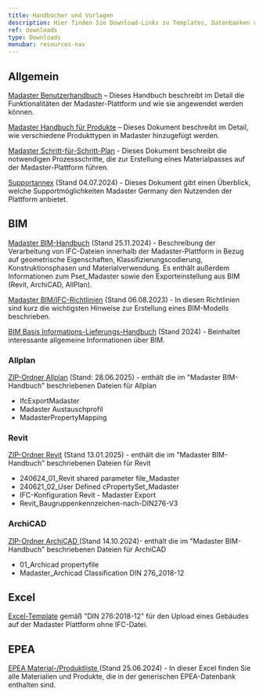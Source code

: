 ```yaml
---
title: Handbücher und Vorlagen
description: Hier finden Sie Download-Links zu Templates, Datenbanken und ausführlichen Anleitungen
ref: downloads
type: Downloads
menubar: resources-nav
---
```


## Allgemein
<a href="/files/de/Madaster - Benutzerhandbuch.pdf" target="_blank">Madaster Benutzerhandbuch</a> – Dieses Handbuch beschreibt im Detail die Funktionalitäten der Madaster-Plattform und wie sie angewendet werden können.

<a href="/files/de/Madaster - Produkte hinzufügen.pdf" target="_blank">Madaster Handbuch für Produkte</a> – Dieses Dokument beschreibt im Detail, wie verschiedene Produkttypen in Madaster hinzugefügt werden.

<a href="/files/de/Madaster - Ablaufplan Material Passport.pdf" target="_blank">Madaster Schritt-für-Schritt-Plan</a> - Dieses Dokument beschreibt die notwendigen Prozessschritte, die zur Erstellung eines Materialpasses auf der Madaster-Plattform führen.

<a href="/files/de/madaster GER_Supportannex_Juli 2024.pdf" target="_blank">Supportannex</a> (Stand 04.07.2024) - Dieses Dokument gibt einen Überblick, welche Supportmöglichkeiten Madaster Germany den Nutzenden der Plattform anbietet.

## BIM

<a href="/files/de/madaster GER_BIM Anleitung.pdf" target="_blank">Madaster BIM-Handbuch</a> (Stand 25.11.2024) - Beschreibung der Verarbeitung von IFC-Dateien innerhalb der Madaster-Plattform in Bezug auf geometrische Eigenschaften, Klassifizierungscodierung, Konstruktionsphasen und Materialverwendung. Es enthält außerdem Informationen zum Pset_Madaster sowie den Exporteinstellung aus BIM (Revit, ArchiCAD, AllPlan).

<a href="/files/de/Madaster BIM IFC Richtlinien_August 2023.pdf" target="_blank">Madaster BIM/IFC-Richtlinien</a> (Stand 06.08.2023) - In diesen Richtlinien sind kurz die wichtigsten Hinweise zur Erstellung eines BIM-Modells beschrieben.

<a href="/files/de/BIM Basis Informations-Lieferungs-Handbuch_2024.pdf" target="_blank">BIM Basis Informations-Lieferungs-Handbuch</a> (Stand 2024) - Beinhaltet interessante allgemeine Informationen über BIM.

### Allplan
<a href="/files/de/2025-06-28 madaster GER_Allplan.zip" target="_blank">ZIP-Ordner Allplan</a> (Stand: 28.06.2025) - enthält die im "Madaster BIM-Handbuch" beschriebenen Dateien für Allplan 
* IfcExportMadaster
* Madaster Austauschprofil
* MadasterPropertyMapping

### Revit
<a href="/files/de/2025-01-13 madaster GER_Revit.zip" target="_blank">ZIP-Ordner Revit</a> (Stand 13.01.2025) - enthält die im "Madaster BIM-Handbuch" beschriebenen Dateien für Revit
* 240624_01_Revit shared parameter file_Madaster
* 240621_02_User Defined cPropertySet_Madaster
* IFC-Konfiguration Revit - Madaster Export
* Revit_Baugruppenkennzeichen-nach-DIN276-V3

### ArchiCAD
<a href="/files/de/2024-10-14 madaster GER_ArchiCAD.zip" target="_blank">ZIP-Ordner ArchiCAD </a> (Stand 14.10.2024)- enthält die im "Madaster BIM-Handbuch" beschriebenen Dateien für ArchiCAD
* 01_Archicad propertyfile
* Madaster_Archicad Classification DIN 276_2018-12

## Excel

<a href="https://platform.madaster.com/api/buildingfile/downloadexceltemplate/cd373c62-3c53-4bd0-bedb-0e77bd36d60a/de/de" target="_blank">Excel-Template</a> gemäß "DIN 276:2018-12" für den Upload eines Gebäudes auf der Madaster Plattform ohne IFC-Datei.

## EPEA

<a href="/files/de/Epea_Generic.xlsx" target="_blank">EPEA Material-/Produktliste </a> (Stand 25.06.2024) - In dieser Excel finden Sie alle Materialien und Produkte, die in der generischen EPEA-Datenbank enthalten sind.
